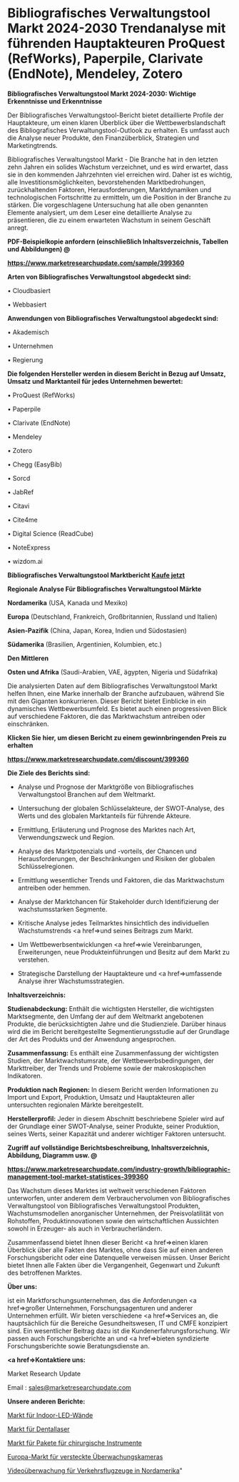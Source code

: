 # Bibliografisches Verwaltungstool Markt 2024-2030 Trendanalyse mit führenden Hauptakteuren ProQuest (RefWorks), Paperpile, Clarivate (EndNote), Mendeley, Zotero

<strong>Bibliografisches Verwaltungstool Markt 2024-2030: Wichtige Erkenntnisse und Erkenntnisse</strong>

Der Bibliografisches Verwaltungstool-Bericht bietet detaillierte Profile der Hauptakteure, um einen klaren Überblick über die Wettbewerbslandschaft des Bibliografisches Verwaltungstool-Outlook zu erhalten. Es umfasst auch die Analyse neuer Produkte, den Finanzüberblick, Strategien und Marketingtrends.

Bibliografisches Verwaltungstool Markt - Die Branche hat in den letzten zehn Jahren ein solides Wachstum verzeichnet, und es wird erwartet, dass sie in den kommenden Jahrzehnten viel erreichen wird. Daher ist es wichtig, alle Investitionsmöglichkeiten, bevorstehenden Marktbedrohungen, zurückhaltenden Faktoren, Herausforderungen, Marktdynamiken und technologischen Fortschritte zu ermitteln, um die Position in der Branche zu stärken. Die vorgeschlagene Untersuchung hat alle oben genannten Elemente analysiert, um dem Leser eine detaillierte Analyse zu präsentieren, die zu einem erwarteten Wachstum in seinem Geschäft anregt.



<strong><b>PDF-Beispielkopie anfordern (einschließlich Inhaltsverzeichnis, Tabellen und Abbildungen) @ </b></strong>

<strong><a href=https://www.marketresearchupdate.com/sample/399360>

<strong>https://www.marketresearchupdate.com/sample/399360</u></a></strong></strong>



<strong>Arten von Bibliografisches Verwaltungstool abgedeckt sind:</strong>

• Cloudbasiert

• Webbasiert



<strong>Anwendungen von Bibliografisches Verwaltungstool abgedeckt sind:</strong>

• Akademisch

• Unternehmen

• Regierung



<strong>Die folgenden Hersteller werden in diesem Bericht in Bezug auf Umsatz, Umsatz und Marktanteil für jedes Unternehmen bewertet:</strong>

• ProQuest (RefWorks)

• Paperpile

• Clarivate (EndNote)

• Mendeley

• Zotero

• Chegg (EasyBib)

• Sorcd

• JabRef

• Citavi

• Cite4me

• Digital Science (ReadCube)

• NoteExpress

• wizdom.ai



<strong>Bibliografisches Verwaltungstool Marktbericht <a href=https://www.marketresearchupdate.com/buynow/399360>Kaufe jetzt</a></strong>



<strong>Regionale Analyse Für Bibliografisches Verwaltungstool Märkte</strong>



<strong>Nordamerika</strong> (USA, Kanada und Mexiko)



<strong>Europa</strong> (Deutschland, Frankreich, Großbritannien, Russland und Italien)



<strong>Asien-Pazifik</strong> (China, Japan, Korea, Indien und Südostasien)



<strong>Südamerika</strong> (Brasilien, Argentinien, Kolumbien, etc.)



<strong>Den Mittleren</strong> 

<strong>Osten und Afrika</strong> (Saudi-Arabien, VAE, ägypten, Nigeria und Südafrika)

Die analysierten Daten auf dem Bibliografisches Verwaltungstool Markt helfen Ihnen, eine Marke innerhalb der Branche aufzubauen, während Sie mit den Giganten konkurrieren. Dieser Bericht bietet Einblicke in ein dynamisches Wettbewerbsumfeld. Es bietet auch einen progressiven Blick auf verschiedene Faktoren, die das Marktwachstum antreiben oder einschränken.



<strong>Klicken Sie hier, um diesen Bericht zu einem gewinnbringenden Preis zu erhalten
</strong>

<strong><a href=https://www.marketresearchupdate.com/discount/399360>https://www.marketresearchupdate.com/discount/399360</b></u></strong></a>



<strong>Die Ziele des Berichts sind:</strong>

- Analyse und Prognose der Marktgröße von Bibliografisches Verwaltungstool Branchen auf dem Weltmarkt.

- Untersuchung der globalen Schlüsselakteure, der SWOT-Analyse, des Werts und des globalen Marktanteils für führende Akteure.

- Ermittlung, Erläuterung und Prognose des Marktes nach Art, Verwendungszweck und Region.

- Analyse des Marktpotenzials und -vorteils, der Chancen und Herausforderungen, der Beschränkungen und Risiken der globalen Schlüsselregionen.

- Ermittlung wesentlicher Trends und Faktoren, die das Marktwachstum antreiben oder hemmen.

- Analyse der Marktchancen für Stakeholder durch Identifizierung der wachstumsstarken Segmente.

- Kritische Analyse jedes Teilmarktes hinsichtlich des individuellen Wachstumstrends <a href=>und</a> seines Beitrags zum Markt.

- Um Wettbewerbsentwicklungen <a href=>wie</a> Vereinbarungen, Erweiterungen, neue Produkteinführungen und Besitz auf dem Markt zu verstehen.

- Strategische Darstellung der Hauptakteure und <a href=>umfas</a>sende Analyse ihrer Wachstumsstrategien.



<strong>Inhaltsverzeichnis:</strong>



<strong>Studienabdeckung:</strong> Enthält die wichtigsten Hersteller, die wichtigsten Marktsegmente, den Umfang der auf dem Weltmarkt angebotenen Produkte, die berücksichtigten Jahre und die Studienziele. Darüber hinaus wird die im Bericht bereitgestellte Segmentierungsstudie auf der Grundlage der Art des Produkts und der Anwendung angesprochen.



<strong>Zusammenfassung:</strong> Es enthält eine Zusammenfassung der wichtigsten Studien, der Marktwachstumsrate, der Wettbewerbsbedingungen, der Markttreiber, der Trends und Probleme sowie der makroskopischen Indikatoren.



<strong>Produktion nach Regionen:</strong> In diesem Bericht werden Informationen zu Import und Export, Produktion, Umsatz und Hauptakteuren aller untersuchten regionalen Märkte bereitgestellt.



<strong>Herstellerprofil:</strong> Jeder in diesem Abschnitt beschriebene Spieler wird auf der Grundlage einer SWOT-Analyse, seiner Produkte, seiner Produktion, seines Werts, seiner Kapazität und anderer wichtiger Faktoren untersucht.



<strong><b>Zugriff auf vollständige Berichtsbeschreibung, Inhaltsverzeichnis, Abbildung, Diagramm usw. @ </b></strong>

<strong><a href=https://www.marketresearchupdate.com/industry-growth/bibliographic-management-tool-market-statistices-399360>https://www.marketresearchupdate.com/industry-growth/bibliographic-management-tool-market-statistices-399360</a></strong>

Das Wachstum dieses Marktes ist weltweit verschiedenen Faktoren unterworfen, unter anderem dem Verbrauchervolumen von Bibliografisches Verwaltungstool von Bibliografisches Verwaltungstool Produkten, Wachstumsmodellen anorganischer Unternehmen, der Preisvolatilität von Rohstoffen, Produktinnovationen sowie den wirtschaftlichen Aussichten sowohl in Erzeuger- als auch in Verbraucherländern.

Zusammenfassend bietet Ihnen dieser Bericht <a href=>einen</a> klaren Überblick über alle Fakten des Marktes, ohne dass Sie auf einen anderen Forschungsbericht oder eine Datenquelle verweisen müssen. Unser Bericht bietet Ihnen alle Fakten über die Vergangenheit, Gegenwart und Zukunft des betroffenen Marktes.



<strong>Über uns:</strong>

 ist ein Marktforschungsunternehmen, das die Anforderungen <a href=>großer</a> Unternehmen, Forschungsagenturen und anderer Unternehmen erfüllt. Wir bieten verschiedene <a href=>Services</a> an, die hauptsächlich für die Bereiche Gesundheitswesen, IT und CMFE konzipiert sind. Ein wesentlicher Beitrag dazu ist die Kundenerfahrungsforschung. Wir passen auch Forschungsberichte an und <a href=>bieten</a> syndizierte Forschungsberichte sowie Beratungsdienste an.



<strong><a href=>Kontaktiere uns:</a></strong>

Market Research Update

Email : sales@marketresearchupdate.com



<strong>Unsere anderen Berichte:</strong>

<a href=https://www.linkedin.com/pulse/indoor-led-walls-market-expected-witness-high>Markt für Indoor-LED-Wände</a>

<a href=https://www.linkedin.com/pulse/dental-laser-market-outlooks-2023-size-shares>Markt für Dentallaser</a>

<a href=https://www.linkedin.com/pulse/surgical-instruments-package-market-size-emerging>Markt für Pakete für chirurgische Instrumente</a>

<a href=https://www.linkedin.com/pulse/europe-hidden-security-camera-market>Europa-Markt für versteckte Überwachungskameras</a>

<a href=https://www.linkedin.com/pulse/north-america-commercial-aircraft-video-surveillance>Videoüberwachung für Verkehrsflugzeuge in Nordamerika</a>"
